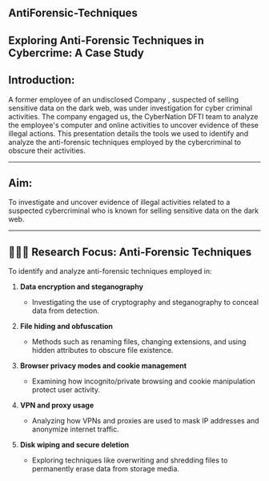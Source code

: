 ## **AntiForensic-Techniques**
Exploring Anti-Forensic Techniques in Cybercrime: A Case Study
---

## **Introduction:**

A former employee of an undisclosed Company , suspected of selling sensitive data on the dark web, was under investigation for cyber criminal activities.
The company engaged us, the CyberNation DFTI team to analyze the employee's computer and online activities to uncover evidence of these illegal actions.
This presentation details the tools we used to identify and analyze the anti-forensic techniques employed by the cybercriminal to obscure their activities.

---

## **Aim:**
To investigate and uncover evidence of illegal activities related to a suspected cybercriminal who is known for selling sensitive data on the dark web.

---

## 🕵🏽‍♀️ Research Focus: Anti-Forensic Techniques

To identify and analyze anti-forensic techniques employed in:

1. **Data encryption and steganography**
   - Investigating the use of cryptography and steganography to conceal data from detection.
   
2. **File hiding and obfuscation**
   - Methods such as renaming files, changing extensions, and using hidden attributes to obscure file existence.

3. **Browser privacy modes and cookie management**
   - Examining how incognito/private browsing and cookie manipulation protect user activity.

4. **VPN and proxy usage**
   - Analyzing how VPNs and proxies are used to mask IP addresses and anonymize internet traffic.

5. **Disk wiping and secure deletion**
   - Exploring techniques like overwriting and shredding files to permanently erase data from storage media.


